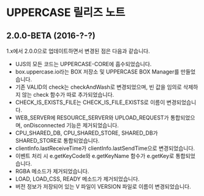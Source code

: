 # UPPERCASE 릴리즈 노트

## 2.0.0-BETA (2016-?-?)
1.x에서 2.0.0으로 업데이트하면서 변경된 점은 다음과 같습니다.
- UJS의 모든 코드는 UPPERCASE-CORE에 흡수되었습니다.
- box.uppercase.io라는 BOX 저장소 및 UPPERCASE BOX Manager를 만들었습니다.
- 기존 VALID의 check는 checkAndWash로 변경되었으며, 빈 값을 임의로 삭제하지 않는 check 함수가 따로 추가되었습니다.
- CHECK_IS_EXISTS_FILE는 CHECK_IS_FILE_EXISTS로 이름이 변경되었습니다.
- WEB_SERVER에 RESOURCE_SERVER와 UPLOAD_REQUEST가 통합되었으며, onDisconnected 기능은 제거되었습니다.
- CPU_SHARED_DB, CPU_SHARED_STORE, SHARED_DB가 SHARED_STORE로 통합되었습니다.
- clientInfo.lastReceiveTime가 clientInfo.lastSendTime으로 변경되었습니다.
- 이벤트 처리 시 e.getKeyCode와 e.getKeyName 함수가 e.getKey로 통합되었습니다.
- RGBA 메소드가 제거되었습니다.
- LOAD, LOAD_CSS, READY 메소드가 제거되었습니다.
- 버전 정보가 저장되어 있는 V 파일이 VERSION 파일로 이름이 변경되었습니다.